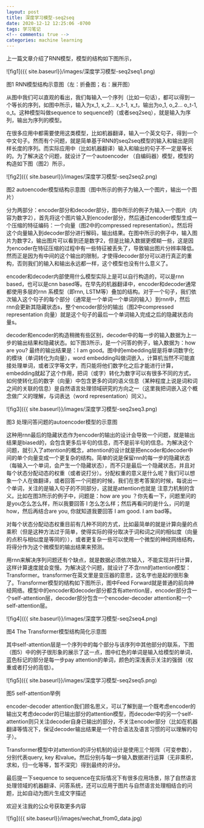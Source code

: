 ```yaml
---
layout: post
title: 深度学习模型-seq2seq
date: 2020-12-12 12:25:06 -0700
tags: 学习笔记
<!-- comments: true -->
categories: machine learning
---
```


上一篇文章介绍了RNN模型，模型的结构如下图所示，

![fig1]({{ site.baseurl}}/images/深度学习模型-seq2seq1.png)

图1 RNN模型结构示意图（左：折叠图；右：展开图）

从图中我们可以直观的看出，我们每输入一个序列（比如一句话），都可以得到一个等长的序列，如图中所示，输入为x_1, x_2... x_t-1, x_t，输出为o_1, o_2... o_t-1, o_t。这种模型叫做sequence to sequence的（或者seq2seq），就是输入为序列，输出为序列的模型。

在很多应用中都需要使用这类模型，比如机器翻译，输入一个英文句子，得到一个中文句子。然而有个问题，就是简单基于RNN的seq2seq模型的输入和输出是同样长度的序列。而实际应用中（比如机器翻译）输入和输出的句子不一定是等长的。为了解决这个问题，就设计了一个autoencoder （自编码器）模型，模型的构造如下图（图2）所示，

![fig2]({{ site.baseurl}}/images/深度学习模型-seq2seq2.png)

图2 autoencoder模型结构示意图（图中所示的例子为输入一个图片，输出一个图片）

分为两部分：encoder部分和decoder部分，图中所示的例子为输入一个图片（内容为数字2），首先将这个图片输入到encoder部分，然后通过encoder模型生成一个压缩的特征编码：一个向量（图2中的compressed representation）。然后将这个向量输入到decoder部分进行解码，输出结果。在图中所示的例子中，输入图片为数字2，输出图片可以看到还是数字2，但是比输入数据更模糊一些，这是因为encoder在特征压缩的过程中有一些特征被丢失了，导致输出图片分辨率降低。然而正是因为有中间的这个输出的限制，才使得decoder部分可以进行真正的重构，否则我们的输入和输出永远都一样，这个模型也没有什么意义了。

encoder和decoder内部使用什么模型实际上是可以自行构造的，可以是rnn based，也可以是cnn based等。在早先的机器翻译中，encoder和decoder通常都使用多层的rnn 系模型（即rnn, LSTM等）叠加的结构。对于一个句子，我们依次输入这个句子的每个部分（通常是一个单词一个单词的输入）到rnn中，然后rnn会更新其隐藏状态s，整个encoder部分的输出（图2中compressed representation 向量）就是这个句子的最后一个单词输入完成之后的隐藏状态向量s。

decoder和encoder的构造稍微有些区别，decoder中的每一步的输入数据为上一步的输出结果和隐藏状态。如下图3所示，是一个问答的例子，输入数据为：how are you? 最终的输出结果是：I am good。图中的embedding层是将单词数字化的模块（单词转化为向量），word embedding叫做词嵌入，计算机当然不可能直接处理单词，或者汉字等文字，而只能将他们数字化之后才能进行计算，embedding就起了这个作用，把词（或字）转化为数字可以有很多不同的方式，如何使转化后的数字（向量）中包含更多的词的语义信息（某种程度上说是词和词之间的关联的信息）是自然语言处理领域研究的方向之一（这里我把词嵌入这个概念做广义的理解，与词表达（word representation）同义）。

![fig3]({{ site.baseurl}}/images/深度学习模型-seq2seq3.png)

图3 处理问答问题的autoencoder模型的示意图

这种用rnn最后的隐藏状态作为encoder的输出的设计会导致一个问题，就是输出结果是biased的，会包含更多后半句的信息，而不是前半句的信息。为解决这个问题，就引入了attention的概念，attention的设计就是把encoder和decoder中间的单个向量变成一个更复杂的结构。简单的说是保留rnn的每一步的隐藏状态（每输入一个单词，会产生一个隐藏状态），而不只是最后一个隐藏状态，并且对每个状态分配动态的权重（或者说打分）。分配权重的意义是什么呢？我们可以想象一个人在做翻译，或者回答一个问题的时候，我们在思考答案的时候，每说出一个单词，关注的是输入句子的不同部分，这就是attention也就是 注意力机制的含义。比如在图3所示的例子中，问题是：how are you ？你先看一下，问题里问的是you怎么怎么样，所以我要回答 I 怎么怎么样；然后再看问的是什么，问的是how，然后再结合are you, 你就知道我要回答 I am good. I am bad等。

对每个状态分配动态权重目前有几种不同的方式，比如最简单的就是计算向量的点乘积（但是这种方法过于简单，使得实际的得分取决于词和词之间的相似度（向量的点积与相似度是等同的）），或者更复杂一些可以使用一个微型的神经网络结构，将得分作为这个微模型的输出结果来预测。

用rnn来解决序列问题还有个缺点，就是数据必须依次输入，不能实现并行计算，这样计算速度就会变慢。为解决这个问题，就设计了不含rnn的attention模型：Transformer。transformer在英文里是变压器的意思，这名字也是起的很形象了。Transformer模型的结构如下图所示，图中Feed Forward就是普通的前向神经网络。模型中的encoder和decoder部分都含有attention层，encoder部分含一个self-attention层，decoder部分包含一个encoder-decoder attention和一个self-attention层。

![fig4]({{ site.baseurl}}/images/深度学习模型-seq2seq4.png)

图4 The Transformer模型结构简化示意图

其中self-attention层是一个序列中的每个部分与该序列中其他部分的联系，下图（图5）中的例子很形象的展示了这一点，图中红色的单词是输入给模型的单词，蓝色标记的部分是每一步pay attention的单词，颜色的深浅表示关注的强弱（权重或者打分的高低）。

![fig5]({{ site.baseurl}}/images/深度学习模型-seq2seq5.png)

图5 self-attention举例

encoder-decoder attention我们顾名思义，可以了解到是一个既考虑encoder的输出又考虑decoder的已输出部分的attention模型，而decoder中的另一个self-attention则只关注decoder自身已输出的部分，不关注encoder部分（比如在机器翻译等情况下，保证decoder输出结果是一个符合语法及语言习惯的可以理解的句子）。

Transformer模型中对attention的评分机制的设计是使用三个矩阵（可变参数），分别代表query, key 和value。然后分别与每一步输入数据进行运算（无非乘积，求和，归一化等等，暂不深究）得到最终的评分。

最后提一下sequence to sequence在实际情况下有很多应用场景，除了自然语言处理领域的机器翻译、问答系统，还可以应用于图片与自然语言处理相结合的问题，比如自动为图片生成文字描述

欢迎关注我的公众号获取更多内容

![fig]({{ site.baseurl}}/images/wechat_from0_data.jpg)